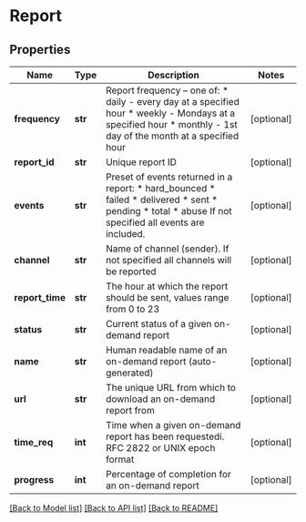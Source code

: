 # Report

## Properties
Name | Type | Description | Notes
------------ | ------------- | ------------- | -------------
**frequency** | **str** | Report frequency – one of:   * daily - every day at a specified hour   * weekly - Mondays at a specified hour   * monthly - 1st day of the month at a specified hour  | [optional] 
**report_id** | **str** | Unique report ID | [optional] 
**events** | **str** | Preset of events returned in a report:    * hard_bounced   * failed   * delivered   * sent   * pending   * total   * abuse If not specified all events are included.  | [optional] 
**channel** | **str** | Name of channel (sender). If not specified all channels will be reported | [optional] 
**report_time** | **str** | The hour at which the report should be sent, values range from 0 to 23 | [optional] 
**status** | **str** | Current status of a given on-demand report | [optional] 
**name** | **str** | Human readable name of an on-demand report (auto-generated) | [optional] 
**url** | **str** | The unique URL from which to download an on-demand report from | [optional] 
**time_req** | **int** | Time when a given on-demand report has been requestedi. RFC 2822 or UNIX epoch format | [optional] 
**progress** | **int** | Percentage of completion for an on-demand report | [optional] 

[[Back to Model list]](../README.md#documentation-for-models) [[Back to API list]](../README.md#documentation-for-api-endpoints) [[Back to README]](../README.md)


